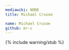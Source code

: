 ```yaml
---
mediawiki: NONE
title: Michael Crusoe

name: Michael Crusoe
github: mr-c
---
```


{% include warning/stub %}
